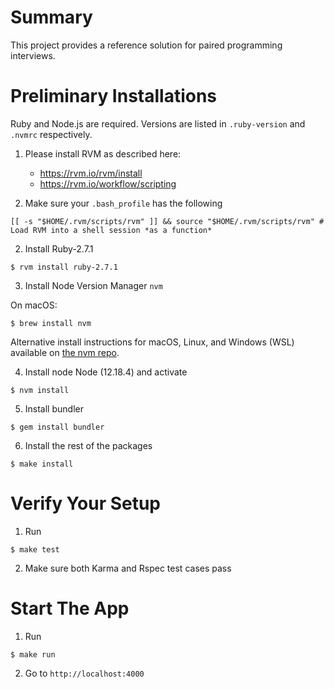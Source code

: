 # Summary

This project provides a reference solution for paired programming interviews.

# Preliminary Installations

Ruby and Node.js are required. Versions are listed in `.ruby-version` and `.nvmrc` respectively.

1. Please install RVM as described here:

   - https://rvm.io/rvm/install
   - https://rvm.io/workflow/scripting

2. Make sure your `.bash_profile` has the following

```
[[ -s "$HOME/.rvm/scripts/rvm" ]] && source "$HOME/.rvm/scripts/rvm" # Load RVM into a shell session *as a function*
```

2. Install Ruby-2.7.1

```
$ rvm install ruby-2.7.1
```

3. Install Node Version Manager `nvm`

On macOS:

```
$ brew install nvm
```

Alternative install instructions for macOS, Linux, and Windows (WSL) available on [the nvm repo](https://github.com/nvm-sh/nvm#install-script).

4. Install node Node (12.18.4) and activate

```
$ nvm install
```

5. Install bundler

```
$ gem install bundler
```

6. Install the rest of the packages

```
$ make install
```

# Verify Your Setup

1. Run

```
$ make test
```

2. Make sure both Karma and Rspec test cases pass

# Start The App

1. Run

```
$ make run
```

2. Go to `http://localhost:4000`
